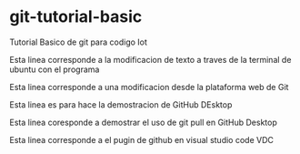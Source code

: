 # git-tutorial-basic
Tutorial Basico de git para codigo Iot


Esta linea corresponde a la modificacion de texto a traves de la terminal de ubuntu con el programa 


Esta linea corresponde a una modificacion desde la plataforma web de Git


Esta linea es para hace la demostracion de GitHub DEsktop



Esta linea coresponde a demostrar el uso de git pull en GitHub Desktop


Esta linea corresponde a el pugin de github en visual studio code VDC